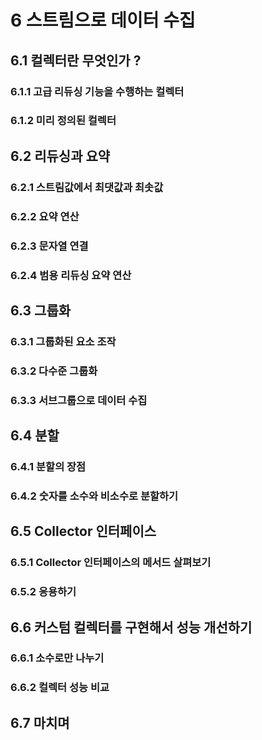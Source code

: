 # 6 스트림으로 데이터 수집

## 6.1 컬렉터란 무엇인가 ?

### 6.1.1 고급 리듀싱 기능을 수행하는 컬렉터

### 6.1.2 미리 정의된 컬렉터

## 6.2 리듀싱과 요약

### 6.2.1 스트림값에서 최댓값과 최솟값

### 6.2.2 요약 연산

### 6.2.3 문자열 연결

### 6.2.4 범용 리듀싱 요약 연산

## 6.3 그룹화

### 6.3.1 그룹화된 요소 조작

### 6.3.2 다수준 그룹화

### 6.3.3 서브그룹으로 데이터 수집

## 6.4 분할

### 6.4.1 분할의 장점

### 6.4.2 숫자를 소수와 비소수로 분할하기

## 6.5 Collector 인터페이스

### 6.5.1 Collector 인터페이스의 메서드 살펴보기

### 6.5.2 응용하기

## 6.6 커스텀 컬렉터를 구현해서 성능 개선하기

### 6.6.1 소수로만 나누기

### 6.6.2 컬렉터 성능 비교

## 6.7 마치며
